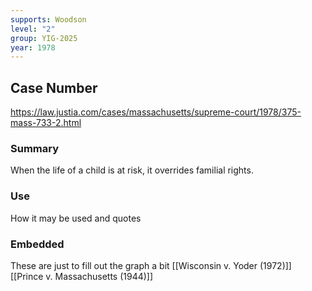 ```yaml
---
supports: Woodson
level: "2"
group: YIG-2025
year: 1978
---
```

## Case Number

https://law.justia.com/cases/massachusetts/supreme-court/1978/375-mass-733-2.html

### Summary

When the life of a child is at risk, it overrides familial rights. 

### Use

How it may be used and quotes

### Embedded
These are just to fill out the graph a bit
[[Wisconsin v. Yoder (1972)]]
[[Prince v. Massachusetts (1944)]]
